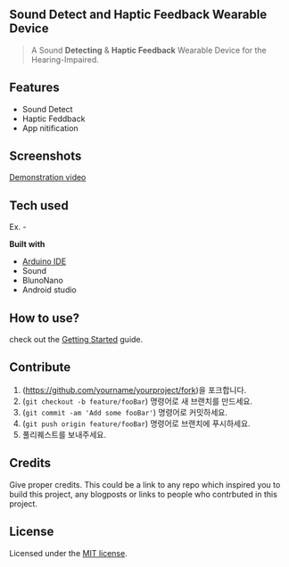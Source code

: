 ## Sound Detect and Haptic Feedback Wearable Device 

> A Sound **Detecting** & **Haptic Feedback** Wearable Device for the Hearing-Impaired.

## Features

- Sound Detect
- Haptic Feddback
- App nitification

 
## Screenshots

 [Demonstration video](https://youtu.be/sZo0_dYGKFw)

## Tech used

Ex. -

<b>Built with</b>
- [Arduino IDE](https://electron.atom.io)
- Sound
- BlunoNano
- Android studio


## How to use?

check out the [Getting Started](#) guide.


## Contribute

1. (<https://github.com/yourname/yourproject/fork>)을 포크합니다.
2. (`git checkout -b feature/fooBar`) 명령어로 새 브랜치를 만드세요.
3. (`git commit -am 'Add some fooBar'`) 명령어로 커밋하세요.
4. (`git push origin feature/fooBar`) 명령어로 브랜치에 푸시하세요. 
5. 풀리퀘스트를 보내주세요.


## Credits

Give proper credits. This could be a link to any repo which inspired you to build this project, any blogposts or links to people who contrbuted in this project. 

## License
Licensed under the [MIT license](https://github.com/imakewebthings/waypoints/blob/master/licenses.txt).

